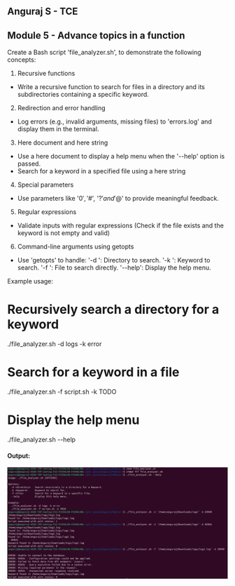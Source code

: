 ## Anguraj S - TCE 

## Module 5 - Advance topics in a function

Create a Bash script 'file_analyzer.sh', to demonstrate the following concepts:
1. Recursive functions
- Write a recursive function to search for files in a directory and its subdirectories containing a specific keyword.
2. Redirection and error handling
- Log errors (e.g., invalid arguments, missing files) to 'errors.log' and display them in the terminal.
3. Here document and here string
- Use a here document to display a help menu when the '--help' option is passed.
- Search for a keyword in a specified file using a here string
4. Special parameters
- Use parameters like '$0', '$#', '$?' and '$@' to provide meaningful feedback.
5. Regular expressions
- Validate inputs with regular expressions (Check if the file exists and the keyword is not empty and valid)
6. Command-line arguments using getopts
- Use 'getopts' to handle:
'-d <directory>': Directory to search.
'-k <keyword>': Keyword to search.
'-f <file>': File to search directly.
'--help': Display the help menu.

Example usage:

# Recursively search a directory for a keyword
./file_analyzer.sh -d logs -k error
# Search for a keyword in a file
./file_analyzer.sh -f script.sh -k TODO
# Display the help menu
./file_analyzer.sh --help


#### Output:
![Output Image](screenshots/terminal_log.png)
